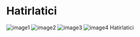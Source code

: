 # Hatirlatici
![image1](https://github.com/Lychnobite1/SocialMediaProject/blob/main/1.png)
![image2](https://github.com/Lychnobite1/SocialMediaProject/blob/main/2.png)
![image3](https://github.com/Lychnobite1/SocialMediaProject/blob/main/3.png)
![image4](https://github.com/Lychnobite1/SocialMediaProject/blob/main/4.png)
 Hatirlatici
